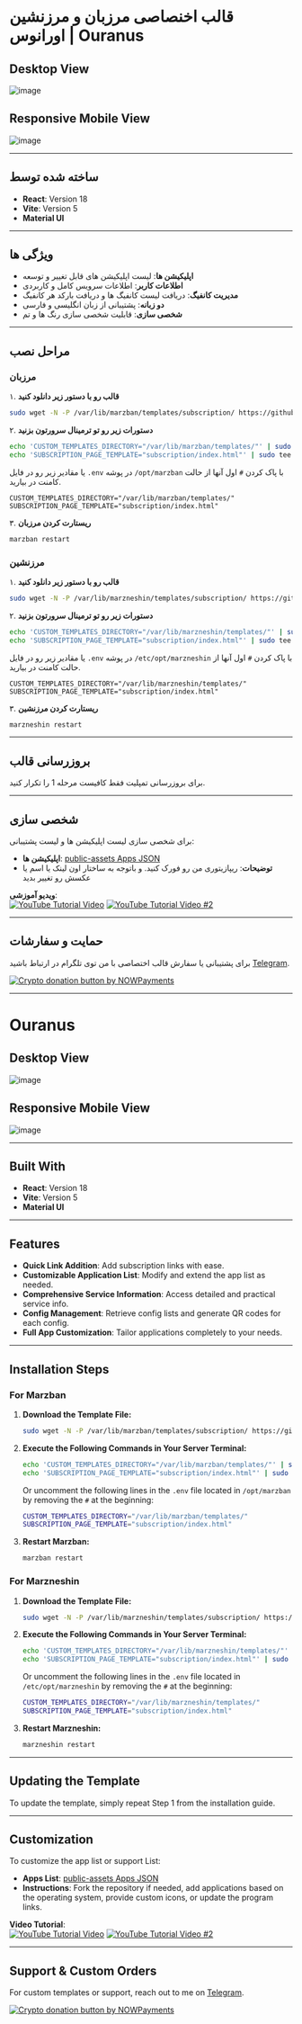 # قالب اخنصاصی مرزبان و مرزنشین اورانوس | Ouranus

## Desktop View
![image](https://github.com/user-attachments/assets/c4c41db3-d83f-4f82-b050-550741a176ac)


## Responsive Mobile View
![image](https://github.com/user-attachments/assets/7d5f48cc-6bed-4040-a3a8-c291783e5ae0)



---

## ساخته شده توسط
- **React**: Version 18
- **Vite**: Version 5
- **Material UI**

---

## ویژگی ها
- **اپلیکیشن ها**: لیست اپلیکیشن های قابل تغییر و توسعه
- **اطلاعات کاربر**: اطلاعات سرویس کامل و کاربردی
- **مدیریت کانفیگ**: دریافت لیست کانفیگ ها و دریافت بارکد هر کانفیگ
- **دو زبانه**: پشتیبانی از زبان انگلیسی و فارسی
- **شخصی سازی**: قابلیت شخصی سازی رنگ ها و تم 

---

## مراحل نصب

### مرزبان

۱. **قالب رو با دستور زیر دانلود کنید**
   ```sh
   sudo wget -N -P /var/lib/marzban/templates/subscription/ https://github.com/MatinDehghanian/Ouranus/releases/latest/download/index.html
   ```

۲. **دستورات زیر رو تو ترمینال سرورتون بزنید**
   ```sh
   echo 'CUSTOM_TEMPLATES_DIRECTORY="/var/lib/marzban/templates/"' | sudo tee -a /opt/marzban/.env
   echo 'SUBSCRIPTION_PAGE_TEMPLATE="subscription/index.html"' | sudo tee -a /opt/marzban/.env
   ```
   یا مقادیر زیر رو در فایل `.env` در پوشه `/opt/marzban` با پاک کردن `#` اول آنها از حالت کامنت در بیارید.
   ```
   CUSTOM_TEMPLATES_DIRECTORY="/var/lib/marzban/templates/"
   SUBSCRIPTION_PAGE_TEMPLATE="subscription/index.html"
   ```

۳. **ریستارت کردن مرزبان**
   ```sh
   marzban restart
   ```

### مرزنشین

۱. **قالب رو با دستور زیر دانلود کنید**
   ```sh
   sudo wget -N -P /var/lib/marzneshin/templates/subscription/ https://github.com/MatinDehghanian/Ouranus/releases/latest/download/index.html
   ```

۲. **دستورات زیر رو تو ترمینال سرورتون بزنید**
   ```sh
   echo 'CUSTOM_TEMPLATES_DIRECTORY="/var/lib/marzneshin/templates/"' | sudo tee -a /etc/opt/marzneshin/.env
   echo 'SUBSCRIPTION_PAGE_TEMPLATE="subscription/index.html"' | sudo tee -a /etc/opt/marzneshin/.env
   ```
   یا مقادیر زیر رو در فایل `.env` در پوشه `/etc/opt/marzneshin` با پاک کردن `#` اول آنها از حالت کامنت در بیارید.
   ```
   CUSTOM_TEMPLATES_DIRECTORY="/var/lib/marzneshin/templates/"
   SUBSCRIPTION_PAGE_TEMPLATE="subscription/index.html"
   ```

۳. **ریستارت کردن مرزنشین**
   ```sh
   marzneshin restart
   ```

---

## بروزرسانی قالب
برای بروزرسانی تمپلیت فقط کافیست مرحله 1 را تکرار کنید.

---

## شخصی سازی
برای شخصی سازی لیست اپلیکیشن ها و لیست پشتیبانی:
- **اپلیکیشن ها**: [public-assets Apps JSON](https://github.com/MatinDehghanian/public-assets/blob/main/json/apps.json)
- **توضیحات**: ریپازیتوری من رو فورک کنید. و باتوجه به ساختار اون لینک یا اسم یا عکسش رو تغییر بدید

**ویدیو آموزشی**:  
[![YouTube Tutorial Video](https://img.youtube.com/vi/l5Pvy6Hof9o/0.jpg)](https://www.youtube.com/watch?v=l5Pvy6Hof9o)
[![YouTube Tutorial Video #2](https://img.youtube.com/vi/6s8931r9E24/0.jpg)](https://youtu.be/6s8931r9E24)

---

## حمایت و سفارشات
برای پشتیبانی یا سفارش قالب اختصاصی با من توی تلگرام در ارتباط باشید [Telegram](https://t.me/Mqtin).

<a href="https://nowpayments.io/donation?api_key=Z50AKDD-DHSMN86-P0DQ22X-1SQAFCA" target="_blank" rel="noreferrer noopener">
    <img src="https://nowpayments.io/images/embeds/donation-button-black.svg" alt="Crypto donation button by NOWPayments">
</a>


---

# Ouranus

## Desktop View
![image](https://github.com/user-attachments/assets/c4c41db3-d83f-4f82-b050-550741a176ac)


## Responsive Mobile View
![image](https://github.com/user-attachments/assets/7d5f48cc-6bed-4040-a3a8-c291783e5ae0)


---

## Built With
- **React**: Version 18
- **Vite**: Version 5
- **Material UI**

---

## Features
- **Quick Link Addition**: Add subscription links with ease.
- **Customizable Application List**: Modify and extend the app list as needed.
- **Comprehensive Service Information**: Access detailed and practical service info.
- **Config Management**: Retrieve config lists and generate QR codes for each config.
- **Full App Customization**: Tailor applications completely to your needs.

---

## Installation Steps

### For Marzban

1. **Download the Template File:**
   ```sh
   sudo wget -N -P /var/lib/marzban/templates/subscription/ https://github.com/MatinDehghanian/Ouranus/releases/latest/download/index.html
   ```

2. **Execute the Following Commands in Your Server Terminal:**
   ```sh
   echo 'CUSTOM_TEMPLATES_DIRECTORY="/var/lib/marzban/templates/"' | sudo tee -a /opt/marzban/.env
   echo 'SUBSCRIPTION_PAGE_TEMPLATE="subscription/index.html"' | sudo tee -a /opt/marzban/.env
   ```
   Or uncomment the following lines in the `.env` file located in `/opt/marzban` by removing the `#` at the beginning:
   ```sh
   CUSTOM_TEMPLATES_DIRECTORY="/var/lib/marzban/templates/"
   SUBSCRIPTION_PAGE_TEMPLATE="subscription/index.html"
   ```

3. **Restart Marzban:**
   ```sh
   marzban restart
   ```

### For Marzneshin

1. **Download the Template File:**
   ```sh
   sudo wget -N -P /var/lib/marzneshin/templates/subscription/ https://github.com/MatinDehghanian/Ouranus/releases/latest/download/index.html
   ```

2. **Execute the Following Commands in Your Server Terminal:**
   ```sh
   echo 'CUSTOM_TEMPLATES_DIRECTORY="/var/lib/marzneshin/templates/"' | sudo tee -a /etc/opt/marzneshin/.env
   echo 'SUBSCRIPTION_PAGE_TEMPLATE="subscription/index.html"' | sudo tee -a /etc/opt/marzneshin/.env
   ```
   Or uncomment the following lines in the `.env` file located in `/etc/opt/marzneshin` by removing the `#` at the beginning:
   ```sh
   CUSTOM_TEMPLATES_DIRECTORY="/var/lib/marzneshin/templates/"
   SUBSCRIPTION_PAGE_TEMPLATE="subscription/index.html"
   ```

3. **Restart Marzneshin:**
   ```sh
   marzneshin restart
   ```

---

## Updating the Template
To update the template, simply repeat Step 1 from the installation guide.

---

## Customization
To customize the app list or support List:
- **Apps List**: [public-assets Apps JSON](https://github.com/MatinDehghanian/public-assets/blob/main/json/apps.json)
- **Instructions**: Fork the repository if needed, add applications based on the operating system, provide custom icons, or update the program links.

**Video Tutorial**:  
[![YouTube Tutorial Video](https://img.youtube.com/vi/l5Pvy6Hof9o/0.jpg)](https://www.youtube.com/watch?v=l5Pvy6Hof9o)
[![YouTube Tutorial Video #2](https://img.youtube.com/vi/6s8931r9E24/0.jpg)](https://youtu.be/6s8931r9E24)

---

## Support & Custom Orders
For custom templates or support, reach out to me on [Telegram](https://t.me/Mqtin).

<a href="https://nowpayments.io/donation?api_key=Z50AKDD-DHSMN86-P0DQ22X-1SQAFCA" target="_blank" rel="noreferrer noopener">
    <img src="https://nowpayments.io/images/embeds/donation-button-black.svg" alt="Crypto donation button by NOWPayments">
</a>
